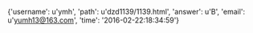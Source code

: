 {'username': u'ymh', 'path': u'dzd1139/1139.html', 'answer': u'B', 'email': u'yumh13@163.com', 'time': '2016-02-22:18:34:59'}
